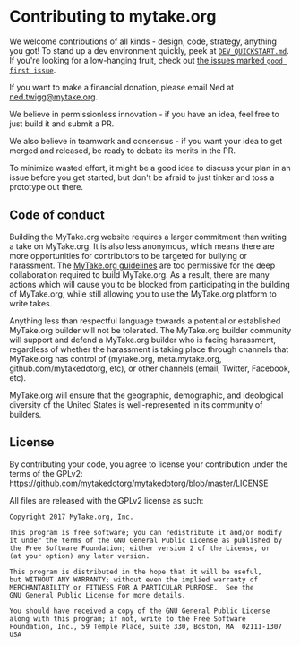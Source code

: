 # Contributing to mytake.org

We welcome contributions of all kinds - design, code, strategy, anything you got!  To stand up a dev environment quickly, peek at [`DEV_QUICKSTART.md`](DEV_QUICKSTART.md). If you're looking for a low-hanging fruit, check out [the issues marked `good first issue`](https://github.com/mytakedotorg/mytakedotorg/labels/good%20first%20issue).

If you want to make a financial donation, please email Ned at [ned.twigg@mytake.org](mailto:ned.twigg@mytake.org).

We believe in permissionless innovation - if you have an idea, feel free to just build it and submit a PR.

We also believe in teamwork and consensus - if you want your idea to get merged and released, be ready to debate its merits in the PR.

To minimize wasted effort, it might be a good idea to discuss your plan in an issue before you get started, but don't be afraid to just tinker and toss a prototype out there.

## Code of conduct

Building the MyTake.org website requires a larger commitment than writing a take on MyTake.org.  It is also less anonymous, which means there are more opportunities for contributors to be targeted for bullying or harassment.  The [MyTake.org guidelines](https://meta.mytake.org/faq) are too permissive for the deep collaboration required to build MyTake.org.  As a result, there are many actions which will cause you to be blocked from participating in the building of MyTake.org, while still allowing you to use the MyTake.org platform to write takes.

Anything less than respectful language towards a potential or established MyTake.org builder will not be tolerated.  The MyTake.org builder community will support and defend a MyTake.org builder who is facing harassment, regardless of whether the harassment is taking place through channels that MyTake.org has control of (mytake.org, meta.mytake.org, github.com/mytakedotorg, etc), or other channels (email, Twitter, Facebook, etc).

MyTake.org will ensure that the geographic, demographic, and ideological diversity of the United States is well-represented in its community of builders.

## License

By contributing your code, you agree to license your contribution under the terms of the GPLv2: https://github.com/mytakedotorg/mytakedotorg/blob/master/LICENSE

All files are released with the GPLv2 license as such:

```
Copyright 2017 MyTake.org, Inc.

This program is free software; you can redistribute it and/or modify
it under the terms of the GNU General Public License as published by
the Free Software Foundation; either version 2 of the License, or
(at your option) any later version.

This program is distributed in the hope that it will be useful,
but WITHOUT ANY WARRANTY; without even the implied warranty of
MERCHANTABILITY or FITNESS FOR A PARTICULAR PURPOSE.  See the
GNU General Public License for more details.

You should have received a copy of the GNU General Public License
along with this program; if not, write to the Free Software
Foundation, Inc., 59 Temple Place, Suite 330, Boston, MA  02111-1307  USA
```
